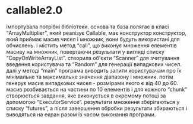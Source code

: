 # callable2.0

імпортувала потрібні бібліотеки.
основа та база полягає в класі “ArrayMultiplier”, який реалізує Callable, має конструктор конструктор, який приймає масив чисел і множник, вони будуть використані для обчислень.
і містить метод “call”, що виконує множення елементів масиву на множник, повертаючи результати у вигляді списку “CopyOnWriteArrayList”.
створила об'єкти “Scanner” для зчитування введення користувача та “Random” для генерації випадкових чисел.
далі у методі “main” програма виводить запити користувачам про їх мінімальне та максимальне значення діапазону і множник. потім генерує масив випадкових чисел -  розмірами якого є від 40 до 60. 
масив розбивається на частини по 10 елементів і для кожного “chunk” створюється завдання, яке виконується в окремому потоці за допомогою “ExecutorService”. 
результати множення зберігаються у списку “futures”, а після завершення обробки результати збираються і виводяться на екран разом із часом виконання програми. 
